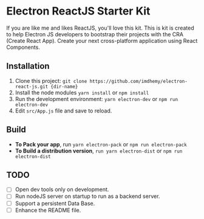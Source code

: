 # Electron ReactJS Starter Kit
If you are like me and likes ReactJS, you'll love this kit. This is kit is created to help Electron JS developers to bootstrap their projects with the CRA (Create React App). Create your next cross-platform application using React Components.

## Installation

 1. Clone this project: `git clone https://github.com/imdhemy/electron-react-js.git {dir-name}`
 2. Install the node modules 
 `yarn install` or `npm install`
 3. Run the development environment:
  `yarn electron-dev` or `npm run electron-dev`
 4. Edit `src/App.js` file and save to reload.

## Build

 - **To Pack your app**, run `yarn electron-pack` or `npm run electron-pack`
 - **To Build a distribution version**, `run yarn electron-dist` or `npm run electron-dist`

## TODO

 - [ ] Open dev tools only on development.
 - [ ] Run nodeJS server on startup to run as a backend server.
 - [ ] Support a persistent Data Base.
 - [ ] Enhance the README file.